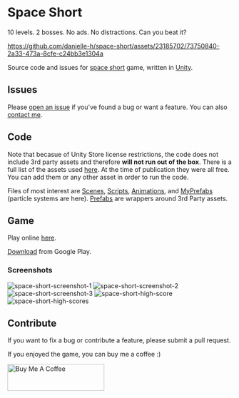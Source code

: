 # Space Short
10 levels. 2 bosses. No ads. No distractions. Can you beat it?

https://github.com/danielle-h/space-short/assets/23185702/73750840-2a33-473a-8cfe-c24bb3e1304a

Source code and issues for [space short](https://danielle-honig.com/space-short) game, written in [Unity](https://unity.com/).

## Issues
Please [open an issue](https://github.com/danielle-h/space-short/issues/new) if you've found a bug or want a feature.
You can also [contact me](https://danielle-honig.com/contact/).

## Code
Note that becasue of Unity Store license restrictions, the code does not include 3rd party assets and therefore **will not run out of the box**. There is a full list of the assets used [here](https://danielle-honig.com/space-short-credits/). At the time of publication they were all free. You can add them or any other asset in order to run the code.

Files of most interest are [Scenes](https://github.com/danielle-h/space-short/tree/main/Assets/Scenes), [Scripts](https://github.com/danielle-h/space-short/tree/main/Assets/Scripts), [Animations](https://github.com/danielle-h/space-short/tree/main/Assets/Animations), and [MyPrefabs](https://github.com/danielle-h/space-short/tree/main/Assets/MyPrefabs) (particle systems are here). [Prefabs](https://github.com/danielle-h/space-short/tree/main/Assets/Prefabs) are wrappers around 3rd Party assets.

## Game
Play online [here](https://danielle-honig.com/space-short).

[Download](https://play.google.com/store/apps/details?id=com.HoneystoneGames.SpaceShort&hl=en_US) from Google Play.

### Screenshots
![space-short-screenshot-1](https://github.com/danielle-h/space-short/assets/23185702/e120608e-bf28-4238-89dd-c6f54079fa93)
![space-short-screenshot-2](https://github.com/danielle-h/space-short/assets/23185702/bc8b3fa5-bb44-4382-b5d4-2a82674d0843)
![space-short-screenshot-3](https://github.com/danielle-h/space-short/assets/23185702/b46052e6-b865-4242-85e7-f06ea407e189)
![space-short-high-score](https://github.com/danielle-h/space-short/assets/23185702/566ed54a-6489-419a-9426-805d897549e5)
![space-short-high-scores](https://github.com/danielle-h/space-short/assets/23185702/a70dcf35-4d07-4d73-b78f-ee5301408f3f)

## Contribute
If you want to fix a bug or contribute a feature, please submit a pull request.

If you enjoyed the game, you can buy me a coffee :)

<a href="https://www.buymeacoffee.com/369WkrTTU6" target="_blank"><img src="https://cdn.buymeacoffee.com/buttons/v2/default-yellow.png" alt="Buy Me A Coffee" style="height: 60px !important;width: 217px !important;" ></a>



